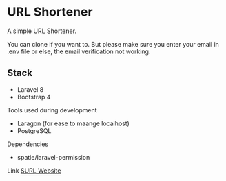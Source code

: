 # URL Shortener
A simple URL Shortener.

You can clone  if you want to. But please make sure you enter your email in .env file or else, the email verification not working.

## Stack
- Laravel 8
- Bootstrap 4

Tools used during development
- Laragon (for ease to maange localhost)
- PostgreSQL

Dependencies
- spatie/laravel-permission

Link
[SURL Website](https://www.surl.reheen.com)
